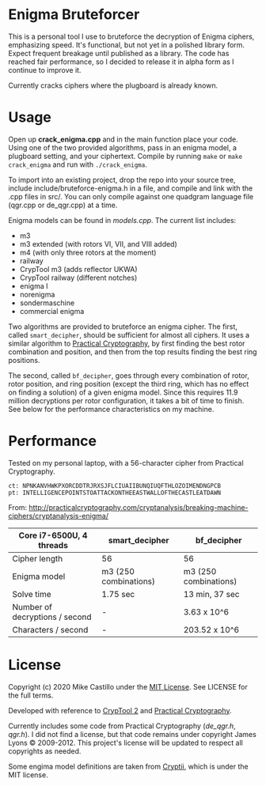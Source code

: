 # Enigma Bruteforcer

This is a personal tool I use to bruteforce the decryption of Enigma ciphers, emphasizing speed. It's functional, but not yet in a polished library form. Expect frequent breakage until published as a library. The code has reached fair performance, so I decided to release it in alpha form as I continue to improve it.

Currently cracks ciphers where the plugboard is already known.


# Usage

Open up **crack_enigma.cpp** and in the main function place your code. Using one of the two provided algorithms, pass in an enigma model, a plugboard setting, and your ciphertext. Compile by running `make` or `make crack_enigma` and run with `./crack_enigma`.

To import into an existing project, drop the repo into your source tree, include include/bruteforce-enigma.h in a file, and compile and link with the .cpp files in src/. You can only compile against one quadgram language file (qgr.cpp or de_qgr.cpp) at a time.

Enigma models can be found in *models.cpp*. The current list includes:
* m3
* m3 extended (with rotors VI, VII, and VIII added)
* m4 (with only three rotors at the moment)
* railway
* CrypTool m3 (adds reflector UKWA)
* CrypTool railway (different notches)
* enigma I
* norenigma
* sondermaschine
* commercial enigma

Two algorithms are provided to bruteforce an enigma cipher. The first, called `smart_decipher`, should be sufficient for almost all ciphers. It uses a similar algorithm to [Practical Cryptography](http://www.practicalcryptography.com/cryptanalysis/breaking-machine-ciphers/cryptanalysis-enigma-part-2/), by first finding the best rotor combination and position, and then from the top results finding the best ring positions.

The second, called `bf_decipher`, goes through every combination of rotor, rotor position, and ring position (except the third ring, which has no effect on finding a solution) of a given enigma model. Since this requires 11.9 million decryptions per rotor configuration, it takes a bit of time to finish. See below for the performance characteristics on my machine.



# Performance

Tested on my personal laptop, with a 56-character cipher from Practical Cryptography.

```
ct: NPNKANVHWKPXORCDDTRJRXSJFLCIUAIIBUNQIUQFTHLOZOIMENDNGPCB
pt: INTELLIGENCEPOINTSTOATTACKONTHEEASTWALLOFTHECASTLEATDAWN
```

From: http://practicalcryptography.com/cryptanalysis/breaking-machine-ciphers/cryptanalysis-enigma/


| Core i7-6500U, 4 threads       | smart_decipher        | bf_decipher           |
| ------------------------------ | ----------------------| ----------------------|
| Cipher length                  | 56                    | 56                    |
| Enigma model                   | m3 (250 combinations) | m3 (250 combinations) |
| Solve time                     | 1.75 sec              | 13 min, 37 sec        |
| Number of decryptions / second | -                     | 3.63 x 10^6           |
| Characters / second            | -                     | 203.52 x 10^6         |




# License

Copyright (c) 2020 Mike Castillo under the [MIT License](https://choosealicense.com/licenses/mit/). See LICENSE for the full terms.

Developed with reference to [CrypTool 2](https://www.cryptool.org/en/cryptool2) and [Practical Cryptography](http://www.practicalcryptography.com/cryptanalysis/breaking-machine-ciphers/cryptanalysis-enigma-part-2/).

Currently includes some code from Practical Cryptography (*de_qgr.h*, *qgr.h*). I did not find a license, but that code remains under copyright James Lyons © 2009-2012. This project's license will be updated to respect all copyrights as needed.

Some engima model definitions are taken from [Cryptii](https://github.com/cryptii/cryptii), which is under the MIT license.
